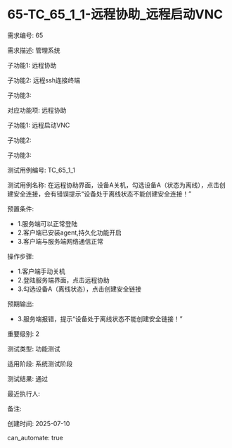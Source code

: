 # 65-TC_65_1_1-远程协助_远程启动VNC

需求编号: 65

需求描述: 管理系统

子功能1: 远程协助

子功能2: 远程ssh连接终端

子功能3: 


对应功能项: 远程协助

子功能1: 远程启动VNC

子功能2: 

子功能3: 


测试用例编号: TC_65_1_1

测试用例名称: 在远程协助界面，设备A关机，勾选设备A（状态为离线），点击创建安全连接，会有错误提示“设备处于离线状态不能创建安全连接！”

预置条件:
- 1.服务端可以正常登陆
- 2.客户端已安装agent,持久化功能开启
- 3.客户端与服务端网络通信正常

操作步骤:
- 1.客户端手动关机
- 2.登陆服务端界面，点击远程协助
- 3.勾选设备A（离线状态），点击创建安全链接

预期输出:
- 3.服务端报错，提示“设备处于离线状态不能创建安全链接！”

重要级别: 2

测试类型: 功能测试

适用阶段: 系统测试阶段

测试结果: 通过

最近执行人: 

备注: 

创建时间: 2025-07-10

can_automate: true
